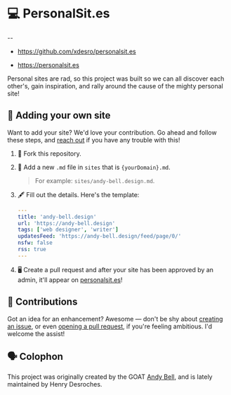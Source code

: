 # 💻 PersonalSit.es
--
- https://github.com/xdesro/personalsit.es

- https://personalsit.es


Personal sites are rad, so this project was built so we can all discover each other's, gain inspiration, and rally around the cause of the mighty personal site!

## 📇 Adding your own site

Want to add your site? We'd love your contribution. Go ahead and follow these steps, and [reach out](https://twitter.com/messages/compose?recipient_id=2509306208) if you have any trouble with this!

1. 🍴 Fork this repository.

2. 📝 Add a new `.md` file in `sites` that is `{yourDomain}.md`.

   > For example: `sites/andy-bell.design.md`.

3. 🖋 Fill out the details. Here's the template:

   ```yaml
   ---
   title: 'andy-bell.design'
   url: 'https://andy-bell.design'
   tags: ['web designer', 'writer']
   updatesFeed: 'https://andy-bell.design/feed/page/0/'
   nsfw: false
   rss: true
   ---

   ```

4. 🖥 Create a pull request and after your site has been approved by an admin, it'll appear on [personalsit.es](https://personalsit.es)!

## 📄 Contributions

Got an idea for an enhancement? Awesome — don't be shy about [creating an issue](https://github.com/xdesro/personalsit.es/issues/new), or even [opening a pull request](https://github.com/xdesro/personalsit.es/pulls), if you're feeling ambitious. I'd welcome the assist!

## 🗣 Colophon

This project was originally created by the GOAT [Andy Bell](https://hankchizljaw.com/), and is lately maintained by Henry Desroches.
